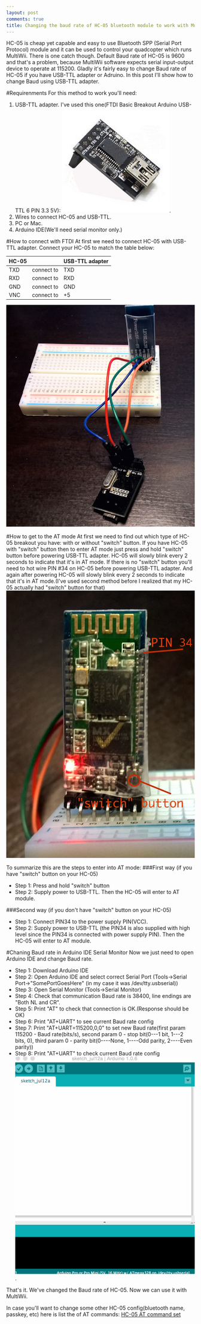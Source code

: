 ```yaml
---
layout: post
comments: true
title: Changing the baud rate of HC-05 bluetooth module to work with MultiWii.
---
```


HC-05 is cheap yet capable and easy to use Bluetooth SPP (Serial Port Protocol) module and it can be used to control your
quadcopter which runs MultiWii. There is one catch though. Default Baud rate of HC-05 is 9600 and that's a problem, because
MultiWii software expects serial input-output device to operate at 115200. Gladly it's fairly easy to change Baud rate of HC-05
if you have USB-TTL adapter or Adruino. In this post I'll show how to change Baud using USB-TTL adapter.

#Requirenments
For this method to work you'll need:

1. USB-TTL adapter. I've used this one(FTDI Basic Breakout Arduino USB-TTL 6 PIN 3.3 5V): ![FTDI adapter that I've used](/assets/2015-07-13/ftdi.jpg).
2. Wires to connect HC-05 and USB-TTL.
3. PC or Mac.
4. Arduino IDE(We'll need serial monitor only.)

#How to connect with FTDI
At first we need to connect HC-05 with USB-TTL adapter. Connect your HC-05 to match the table below:

| HC-05 |            | USB-TTL adapter |
|-------|------------|-----------------|
| TXD   | connect to | TXD             |
| RXD   | connect to | RXD             |
| GND   | connect to | GND             |
| VNC   | connect to | +5              |

![Connection](/assets/2015-07-13/connection.jpg)

#How to get to the AT mode
At first we need to find out which type of HC-05 breakout you have: with or without "switch" button. If you have HC-05
with "switch" button then to enter AT mode just press and hold "switch" button before powering USB-TTL adapter. HC-05 will
slowly blink every 2 seconds to indicate that it's in AT mode. If there is no "switch" button you'll need to hot wire PIN
\#34 on HC-05 before powering USB-TTL adapter. And again after powering HC-05 will slowly blink every 2 seconds to
indicate that it's in AT mode.(I've used second method before I realized that my HC-05 actually had "switch" button for that)
![Switch button](/assets/2015-07-13/switchbutton.jpg)

To summarize this are the steps to enter into AT mode:
###First way (if you have "switch" button on your HC-05)
* Step 1: Press and hold "switch" button
* Step 2: Supply power to USB-TTL. Then the HC-05 will enter to AT module.

###Second way (if you don't have "switch" button on your HC-05)
* Step 1: Connect PIN34 to the power supply PIN(VCC).
* Step 2: Supply power to USB-TTL (the PIN34 is also supplied with high level since the PIN34 is connected with
power supply PIN). Then the HC-05 will enter to AT module.

#Chaning Baud rate in Arduino IDE Serial Monitor
Now we just need to open Arduino IDE and change Baud rate.

* Step 1: Download Arduino IDE
* Step 2: Open Arduino IDE and select correct Serial Port (Tools->Serial Port->"SomePortGoesHere" (in my case it was /dev/tty.usbserial))
* Step 3: Open Serial Monitor (Tools->Serial Monitor)
* Step 4: Check that communication Baud rate is 38400, line endings are "Both NL and CR".
* Step 5: Print "AT" to check that connection is OK.(Response should be OK)
* Step 6: Print "AT+UART" to see current Baud rate config
* Step 7: Print "AT+UART=115200,0,0" to set new Baud rate(first param 115200 - Baud rate(bits/s), second param 0 - stop bit(0---1 bit, 1---2 bits,
0), third param 0 - parity bit(0----None, 1----Odd parity, 2----Even parity))
* Step 8: Print "AT+UART" to check current Baud rate config
![Changing of Baud rate animation](/assets/2015-07-13/demo.gif).

That's it. We've changed the Baud rate of HC-05. Now we can use it with MultiWii.

In case you'll want to change some other HC-05 config(bluetooth name, passkey, etc) here is list the of AT commands:
<a href="/assets/2015-07-13/hc-05.pdf">HC-05 AT command set</a>
